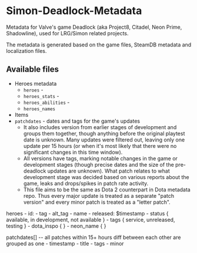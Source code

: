 # Simon-Deadlock-Metadata

Metadata for Valve's game Deadlock (aka Project8, Citadel, Neon Prime, Shadowline), used for LRG/Simon related projects.

The metadata is generated based on the game files, SteamDB metadata and localization files.

## Available files

- Heroes metadata
  - `heroes` - 
  - `heroes_stats` - 
  - `heroes_abilities` - 
  - `heroes_names`
- Items
- `patchdates` - dates and tags for the game's updates
  - It also includes version from earlier stages of development and groups them together, though anything before the original playtest date is unknown. Many updates were filtered out, leaving only one update per 15 hours (or when it's most likely that there were no significant changes in this time window).
  - All versions have tags, marking notable changes in the game or development stages (though precise dates and the size of the pre-deadlock updates are unknown). What patch relates to what development stage was decided based on various reports about the game, leaks and drops/spikes in patch rate activity.
  - This file aims to be the same as Dota 2 counterpart in Dota metadata repo. Thus every major update is treated as a separate "patch version" and every minor patch is treated as a "letter patch".

heroes
    - id:
        - tag
        - alt_tag
        - name
        - released: $timestamp
        - status { available, in development, not available }
        - tags { service, unreleased, testing }
        - dota_inspo {  }
        - neon_name {  }

patchdates[] -- all patches within 15+ hours diff between each other are grouped as one
    - timestamp
    - title
    - tags
    - minor